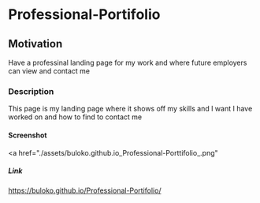 # Professional-Portifolio
## Motivation
Have a professinal landing page for my work and where future employers can view and contact me
### Description
This page is my landing page where it shows off my skills and I want I have worked on and how to find to contact me
#### Screenshot
<a href="./assets/buloko.github.io_Professional-Porttifolio_.png"</a>

##### Link
https://buloko.github.io/Professional-Portifolio/
